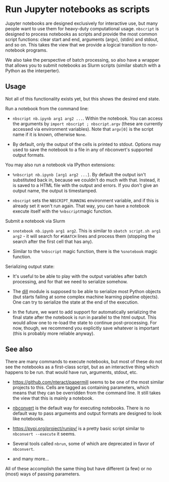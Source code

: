 # Run Jupyter notebooks as scripts

Jupyter notebooks are designed exclusively for interactive use, but
many people want to use them for heavy-duty computational usage.
`nbscript` is designed to process notebooks as scripts and provide the
most common script functions: clear start and end, arguments (argv),
(stdin) and stdout, and so on.  This takes the view that we provide a
logical transition to non-notebook programs.

We also take the perspective of batch processing, so also have a wrapper
that allows you to submit notebooks as Slurm scripts (similar sbatch
with a Python as the interperter).

## Usage

Not all of this functionality exists yet, but this shows the desired
end state.

Run a notebook from the command line:

* `nbscript nb.ipynb arg1 arg2 ...`.  Within the notebook.  You can
  access the arguments by `import nbscript ; nbscript.argv` (these are
  currently accessed via environment variables).  Note that `argv[0]`
  is the script name if it is known, otherwise `None`.

* By default, only the output of the cells is printed to stdout.
  Options may used to save the notebook to a file in any of
  nbconvert's supported output formats.

You may also run a notebook via IPython extensions:

* `%nbscript nb.ipynb [arg1 arg2 ...]`.  By default the output isn't
  substituted back in, because we couldn't do much with that.
  Instead, it is saved to a HTML file with the output and errors.  If
  you don't give an output name, the output is timestamped.

* `nbscript` sets the `NBSCRIPT_RUNNING` environment variable, and if
  this is already set it won't run again.  That way, you can have a
  notebook execute itself with the `%nbscript`magic function.


Submit a notebook via Slurm

* `snotebook nb.ipynb arg1 arg2`.  This is similar to `sbatch
  script.sh arg1 arg2` - it will search for `#SBATCH` lines and
  process them (stopping the search after the first cell that has
  any).

* Similar to the `%nbscript` magic function, there is the `%snotebook`
  magic function.

Serializing output state:

* It's useful to be able to play with the output variables after batch
  processing, and for that we need to serialize somehow.

* The [dill](https://pypi.org/project/dill/) module is supposed to be
  able to serialize most Python objects (but starts failing at some
  complex machine learning pipeline objects).  One can try to
  serialize the state at the end of the execution.

* In the future, we want to add support for automatically serializing
  the final state after the notebook is run in parallel to the html
  output.  This would allow one to re-load the state to continue
  post-processing.  For now, though, we recommend you explicitly save
  whatever is important (this is probably more reliable anyway).



## See also

There are many commands to execute notebooks, but most of these do not
see the notebooks as a first-class script, but as an interactive thing
which happens to be run.  that would have run, arguments, stdout, etc.


* https://github.com/nteract/papermill seems to be one of the most
  similar projects to this.  Cells are tagged as containing
  parameters, which means that they can be overridden from the command
  line. It still takes the view that this is mainly a notebook.

* [nbconvert](https://nbconvert.readthedocs.io/en/latest/) is the
  default way for executing notebooks.  There is no default way to
  pass arguments and output formats are designed to look like
  notebooks.

* https://pypi.org/project/runipy/ is a pretty basic script similar to
  `nbconvert --execute` it seems.

* Several tools called `nbrun`, some of which are deprecated in favor
  of `nbconvert`.

* and many more...

All of these accomplish the same thing but have different (a few) or
no (most) ways of passing parameters.
